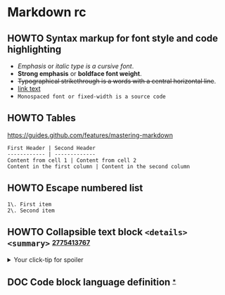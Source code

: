 # Markdown rc

## HOWTO Syntax markup for font style and code highlighting

* *Emphasis* or _italic type is a cursive font_.
* **Strong emphasis** or __boldface font weight__.
* ~~Typographical strikethrough is a words with a central horizontal line~~.
* [link text](https://your.tld/your/link/url)
* `Monospaced font or fixed-width is a source code`

## HOWTO Tables

<https://guides.github.com/features/mastering-markdown>

    First Header | Second Header
    ------------ | -------------
    Content from cell 1 | Content from cell 2
    Content in the first column | Content in the second column

## HOWTO Escape numbered list

    1\. First item
    2\. Second item

## HOWTO Collapsible text block `<details><summary>` <sup><sub>[2775413767][]</sub></sup>

<details>
  <summary>Your click-tip for spoiler</summary>

  ## Your markdown markup goes here

  * Foo
  * Bar
</details>

[2775413767]: https://docs.github.com/en/get-started/writing-on-github/working-with-advanced-formatting/organizing-information-with-collapsed-sections "Organizing information with collapsed section"

## DOC Code block language definition <sup><sub>[*][835216687]</sub></sup>

[835216687]: https://github.com/github/linguist/blob/master/lib/linguist/languages.yml
